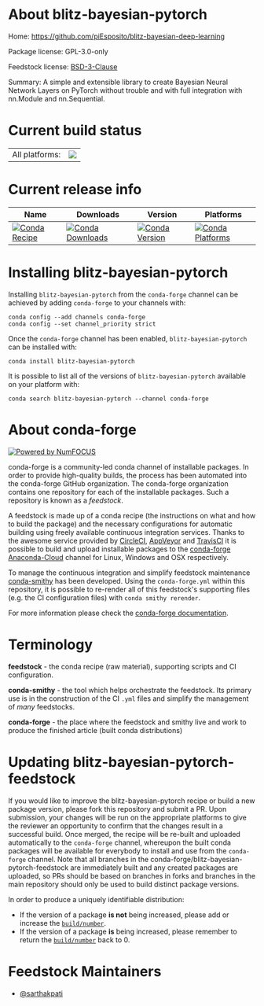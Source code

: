About blitz-bayesian-pytorch
============================

Home: https://github.com/piEsposito/blitz-bayesian-deep-learning

Package license: GPL-3.0-only

Feedstock license: [BSD-3-Clause](https://github.com/conda-forge/blitz-bayesian-pytorch-feedstock/blob/master/LICENSE.txt)

Summary: A simple and extensible library to create Bayesian Neural Network Layers on PyTorch without trouble and with full integration with nn.Module and nn.Sequential.

Current build status
====================


<table><tr><td>All platforms:</td>
    <td>
      <a href="https://dev.azure.com/conda-forge/feedstock-builds/_build/latest?definitionId=15113&branchName=master">
        <img src="https://dev.azure.com/conda-forge/feedstock-builds/_apis/build/status/blitz-bayesian-pytorch-feedstock?branchName=master">
      </a>
    </td>
  </tr>
</table>

Current release info
====================

| Name | Downloads | Version | Platforms |
| --- | --- | --- | --- |
| [![Conda Recipe](https://img.shields.io/badge/recipe-blitz--bayesian--pytorch-green.svg)](https://anaconda.org/conda-forge/blitz-bayesian-pytorch) | [![Conda Downloads](https://img.shields.io/conda/dn/conda-forge/blitz-bayesian-pytorch.svg)](https://anaconda.org/conda-forge/blitz-bayesian-pytorch) | [![Conda Version](https://img.shields.io/conda/vn/conda-forge/blitz-bayesian-pytorch.svg)](https://anaconda.org/conda-forge/blitz-bayesian-pytorch) | [![Conda Platforms](https://img.shields.io/conda/pn/conda-forge/blitz-bayesian-pytorch.svg)](https://anaconda.org/conda-forge/blitz-bayesian-pytorch) |

Installing blitz-bayesian-pytorch
=================================

Installing `blitz-bayesian-pytorch` from the `conda-forge` channel can be achieved by adding `conda-forge` to your channels with:

```
conda config --add channels conda-forge
conda config --set channel_priority strict
```

Once the `conda-forge` channel has been enabled, `blitz-bayesian-pytorch` can be installed with:

```
conda install blitz-bayesian-pytorch
```

It is possible to list all of the versions of `blitz-bayesian-pytorch` available on your platform with:

```
conda search blitz-bayesian-pytorch --channel conda-forge
```


About conda-forge
=================

[![Powered by
NumFOCUS](https://img.shields.io/badge/powered%20by-NumFOCUS-orange.svg?style=flat&colorA=E1523D&colorB=007D8A)](https://numfocus.org)

conda-forge is a community-led conda channel of installable packages.
In order to provide high-quality builds, the process has been automated into the
conda-forge GitHub organization. The conda-forge organization contains one repository
for each of the installable packages. Such a repository is known as a *feedstock*.

A feedstock is made up of a conda recipe (the instructions on what and how to build
the package) and the necessary configurations for automatic building using freely
available continuous integration services. Thanks to the awesome service provided by
[CircleCI](https://circleci.com/), [AppVeyor](https://www.appveyor.com/)
and [TravisCI](https://travis-ci.com/) it is possible to build and upload installable
packages to the [conda-forge](https://anaconda.org/conda-forge)
[Anaconda-Cloud](https://anaconda.org/) channel for Linux, Windows and OSX respectively.

To manage the continuous integration and simplify feedstock maintenance
[conda-smithy](https://github.com/conda-forge/conda-smithy) has been developed.
Using the ``conda-forge.yml`` within this repository, it is possible to re-render all of
this feedstock's supporting files (e.g. the CI configuration files) with ``conda smithy rerender``.

For more information please check the [conda-forge documentation](https://conda-forge.org/docs/).

Terminology
===========

**feedstock** - the conda recipe (raw material), supporting scripts and CI configuration.

**conda-smithy** - the tool which helps orchestrate the feedstock.
                   Its primary use is in the construction of the CI ``.yml`` files
                   and simplify the management of *many* feedstocks.

**conda-forge** - the place where the feedstock and smithy live and work to
                  produce the finished article (built conda distributions)


Updating blitz-bayesian-pytorch-feedstock
=========================================

If you would like to improve the blitz-bayesian-pytorch recipe or build a new
package version, please fork this repository and submit a PR. Upon submission,
your changes will be run on the appropriate platforms to give the reviewer an
opportunity to confirm that the changes result in a successful build. Once
merged, the recipe will be re-built and uploaded automatically to the
`conda-forge` channel, whereupon the built conda packages will be available for
everybody to install and use from the `conda-forge` channel.
Note that all branches in the conda-forge/blitz-bayesian-pytorch-feedstock are
immediately built and any created packages are uploaded, so PRs should be based
on branches in forks and branches in the main repository should only be used to
build distinct package versions.

In order to produce a uniquely identifiable distribution:
 * If the version of a package **is not** being increased, please add or increase
   the [``build/number``](https://docs.conda.io/projects/conda-build/en/latest/resources/define-metadata.html#build-number-and-string).
 * If the version of a package **is** being increased, please remember to return
   the [``build/number``](https://docs.conda.io/projects/conda-build/en/latest/resources/define-metadata.html#build-number-and-string)
   back to 0.

Feedstock Maintainers
=====================

* [@sarthakpati](https://github.com/sarthakpati/)

